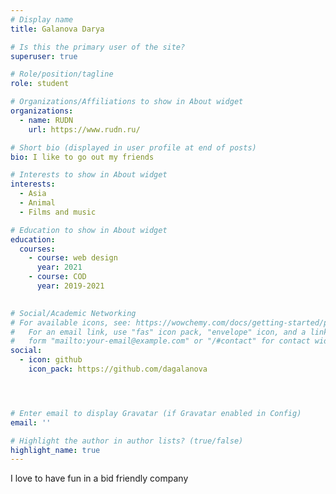 ```yaml
---
# Display name
title: Galanova Darya

# Is this the primary user of the site?
superuser: true

# Role/position/tagline
role: student 

# Organizations/Affiliations to show in About widget
organizations:
  - name: RUDN
    url: https://www.rudn.ru/

# Short bio (displayed in user profile at end of posts)
bio: I like to go out my friends 

# Interests to show in About widget
interests:
  - Asia
  - Animal 
  - Films and music 

# Education to show in About widget
education:
  courses:
    - course: web design
      year: 2021
    - course: COD 
      year: 2019-2021
 

# Social/Academic Networking
# For available icons, see: https://wowchemy.com/docs/getting-started/page-builder/#icons
#   For an email link, use "fas" icon pack, "envelope" icon, and a link in the
#   form "mailto:your-email@example.com" or "/#contact" for contact widget.
social:
  - icon: github
    icon_pack: https://github.com/dagalanova




# Enter email to display Gravatar (if Gravatar enabled in Config)
email: ''

# Highlight the author in author lists? (true/false)
highlight_name: true
---
```


I love to have fun in a bid friendly company


